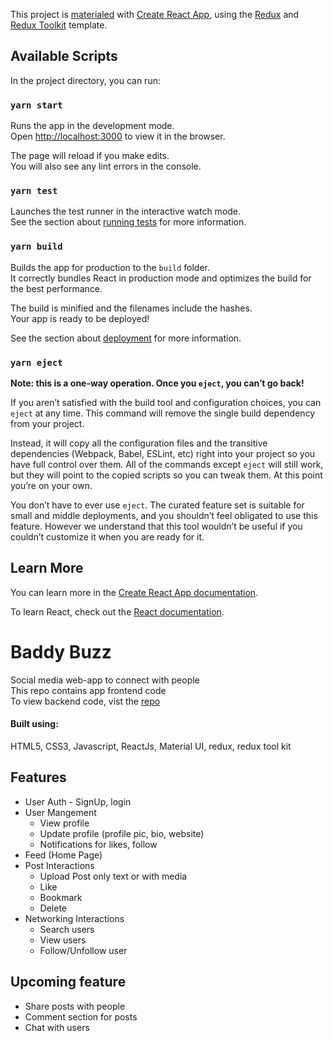 This project is [materialed](https://material-ui.com/) with [Create React App](https://github.com/facebook/create-react-app), using the [Redux](https://redux.js.org/) and [Redux Toolkit](https://redux-toolkit.js.org/) template.

## Available Scripts

In the project directory, you can run:

### `yarn start`

Runs the app in the development mode.<br />
Open [http://localhost:3000](http://localhost:3000) to view it in the browser.

The page will reload if you make edits.<br />
You will also see any lint errors in the console.

### `yarn test`

Launches the test runner in the interactive watch mode.<br />
See the section about [running tests](https://facebook.github.io/create-react-app/docs/running-tests) for more information.

### `yarn build`

Builds the app for production to the `build` folder.<br />
It correctly bundles React in production mode and optimizes the build for the best performance.

The build is minified and the filenames include the hashes.<br />
Your app is ready to be deployed!

See the section about [deployment](https://facebook.github.io/create-react-app/docs/deployment) for more information.

### `yarn eject`

**Note: this is a one-way operation. Once you `eject`, you can’t go back!**

If you aren’t satisfied with the build tool and configuration choices, you can `eject` at any time. This command will remove the single build dependency from your project.

Instead, it will copy all the configuration files and the transitive dependencies (Webpack, Babel, ESLint, etc) right into your project so you have full control over them. All of the commands except `eject` will still work, but they will point to the copied scripts so you can tweak them. At this point you’re on your own.

You don’t have to ever use `eject`. The curated feature set is suitable for small and middle deployments, and you shouldn’t feel obligated to use this feature. However we understand that this tool wouldn’t be useful if you couldn’t customize it when you are ready for it.

## Learn More

You can learn more in the [Create React App documentation](https://facebook.github.io/create-react-app/docs/getting-started).

To learn React, check out the [React documentation](https://reactjs.org/).


# Baddy Buzz
Social media web-app to connect with people   
This repo contains app frontend code   
To view backend code, vist the [repo](https://github.com/pruthvirajmv/social-media-app-backend/blob/development)

#### Built using:  
HTML5, CSS3, Javascript, ReactJs, Material UI, redux, redux tool kit

## Features  
* User Auth - SignUp, login
* User Mangement
  * View profile 
  * Update profile (profile pic, bio, website)
  * Notifications for likes, follow
* Feed (Home Page)
* Post Interactions
   * Upload Post only text or with media
   * Like 
   * Bookmark 
   * Delete
* Networking Interactions
  * Search users
  * View users
  * Follow/Unfollow user
  
## Upcoming feature
* Share posts with people
* Comment section for posts
* Chat with users



